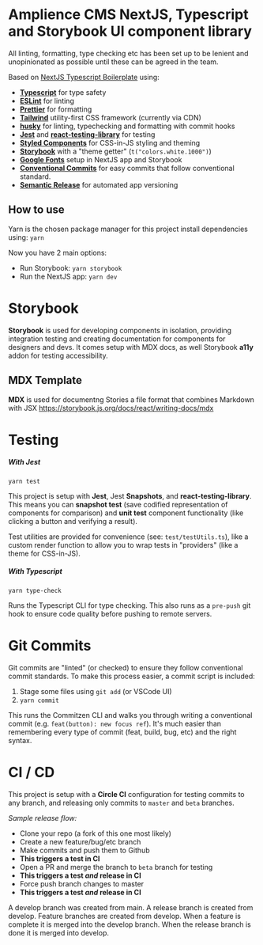 #  Amplience CMS NextJS, Typescript and Storybook UI component library

All linting, formatting, type checking etc has been set up to be lenient and unopinionated as possible until these can be agreed in the team.

Based on [NextJS Typescript Boilerplate](https://github.com/whoisryosuke/next-styled-storybook-starter) using:

- [**Typescript**](https://www.typescriptlang.org/) for type safety
- [**ESLint**](https://eslint.org/) for linting
- [**Prettier**](https://prettier.io/) for formatting
- [**Tailwind**](https://tailwindcss.com/docs/installation#using-tailwind-via-cdn) utility-first CSS framework (currently via CDN)
- [**husky**](https://github.com/typicode/husky) for linting, typechecking and formatting with commit hooks
- [**Jest**](https://jestjs.io/) and [**react-testing-library**](https://testing-library.com/docs/react-testing-library/intro) for testing
- [**Styled Components**](https://styled-components.com/) for CSS-in-JS styling and theming
- [**Storybook**](https://storybook.js.org/) with a "theme getter" (`t("colors.white.1000")`)
- [**Google Fonts**](https://fonts.google.com) setup in NextJS app and Storybook
- [**Conventional Commits**](https://www.conventionalcommits.org/en/v1.0.0/) for easy commits that follow conventional standard.
- [**Semantic Release**](https://github.com/semantic-release/semantic-release) for automated app versioning


## How to use

Yarn is the chosen package manager for this project install dependencies using: `yarn`

Now you have 2 main options:

- Run Storybook: `yarn storybook`
- Run the NextJS app: `yarn dev`

# Storybook

**Storybook** is used for developing components in isolation, providing integration testing and creating documentation for components for designers and devs. It comes setup with MDX docs, as well Storybook **a11y** addon for testing accessibility.

## MDX Template
**MDX** is used for documentng Stories a file format that combines Markdown with JSX https://storybook.js.org/docs/react/writing-docs/mdx

# Testing

##### With Jest

`yarn test`

This project is setup with **Jest**, Jest **Snapshots**, and **react-testing-library**. This means you can **snapshot test** (save codified representation of components for comparison) and **unit test** component functionality (like clicking a button and verifying a result).

Test utilities are provided for convenience (see: `test/testUtils.ts`), like a custom render function to allow you to wrap tests in "providers" (like a theme for CSS-in-JS).

##### With Typescript

`yarn type-check`

Runs the Typescript CLI for type checking. This also runs as a `pre-push` git hook to ensure code quality before pushing to remote servers.

# Git Commits

Git commits are "linted" (or checked) to ensure they follow conventional commit standards. To make this process easier, a commit script is included:

1. Stage some files using `git add` (or VSCode UI)
1. `yarn commit`

This runs the Commitzen CLI and walks you through writing a conventional commit (e.g. `feat(button): new focus ref`). It's much easier than remembering every type of commit (feat, build, bug, etc) and the right syntax. 

# CI / CD

This project is setup with a **Circle CI** configuration for testing commits to any branch, and releasing only commits to `master` and `beta` branches.

*Sample release flow:*

- Clone your repo (a fork of this one most likely)
- Create a new feature/bug/etc branch
- Make commits and push them to Github
- **This triggers a test in CI**
- Open a PR and merge the branch to `beta` branch for testing
- **This triggers a test *and* release in CI**
- Force push branch changes to master
- **This triggers a test *and* release in CI**

A develop branch was created from main.
A release branch is created from develop.
Feature branches are created from develop.
When a feature is complete it is merged into the develop branch.
When the release branch is done it is merged into develop.